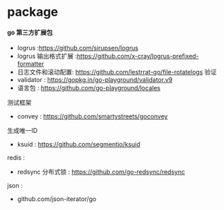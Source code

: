 # package

#### go 第三方扩展包
* logrus :https://github.com/sirupsen/logrus
* logrus 输出格式扩展 :https://github.com/x-cray/logrus-prefixed-formatter
* 日志文件和滚动配置: https://github.com/lestrrat-go/file-rotatelogs
验证
* validator : https://gopkg.in/go-playground/validator.v9
* 语言包 : https://github.com/go-playground/locales

测试框架
* convey : https://github.com/smartystreets/goconvey

生成唯一ID
* ksuid : https://github.com/segmentio/ksuid

redis :
* redsync 分布式锁 : https://github.com/go-redsync/redsync

json :
* github.com/json-iterator/go
